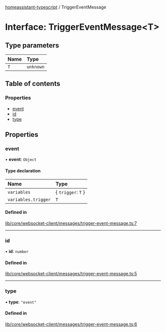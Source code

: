 [homeassistant-typescript](../README.md) / TriggerEventMessage

# Interface: TriggerEventMessage\<T\>

## Type parameters

| Name | Type |
| :------ | :------ |
| `T` | `unknown` |

## Table of contents

### Properties

- [event](TriggerEventMessage.md#event)
- [id](TriggerEventMessage.md#id)
- [type](TriggerEventMessage.md#type)

## Properties

### event

• **event**: `Object`

#### Type declaration

| Name | Type |
| :------ | :------ |
| `variables` | \{ `trigger`: `T`  } |
| `variables.trigger` | `T` |

#### Defined in

[lib/core/websocket-client/messages/trigger-event-message.ts:7](https://github.com/benwainwright/hass-ts/blob/24908fa/src/lib/core/websocket-client/messages/trigger-event-message.ts#L7)

___

### id

• **id**: `number`

#### Defined in

[lib/core/websocket-client/messages/trigger-event-message.ts:5](https://github.com/benwainwright/hass-ts/blob/24908fa/src/lib/core/websocket-client/messages/trigger-event-message.ts#L5)

___

### type

• **type**: ``"event"``

#### Defined in

[lib/core/websocket-client/messages/trigger-event-message.ts:6](https://github.com/benwainwright/hass-ts/blob/24908fa/src/lib/core/websocket-client/messages/trigger-event-message.ts#L6)
